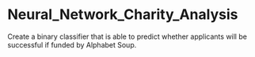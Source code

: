 # Neural_Network_Charity_Analysis
Create a binary classifier that is able to predict whether applicants will be successful if funded by Alphabet Soup.
